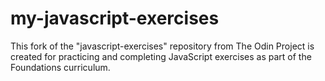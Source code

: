 # my-javascript-exercises
This fork of the "javascript-exercises" repository from The Odin Project is created for practicing and completing JavaScript exercises as part of the Foundations curriculum.
